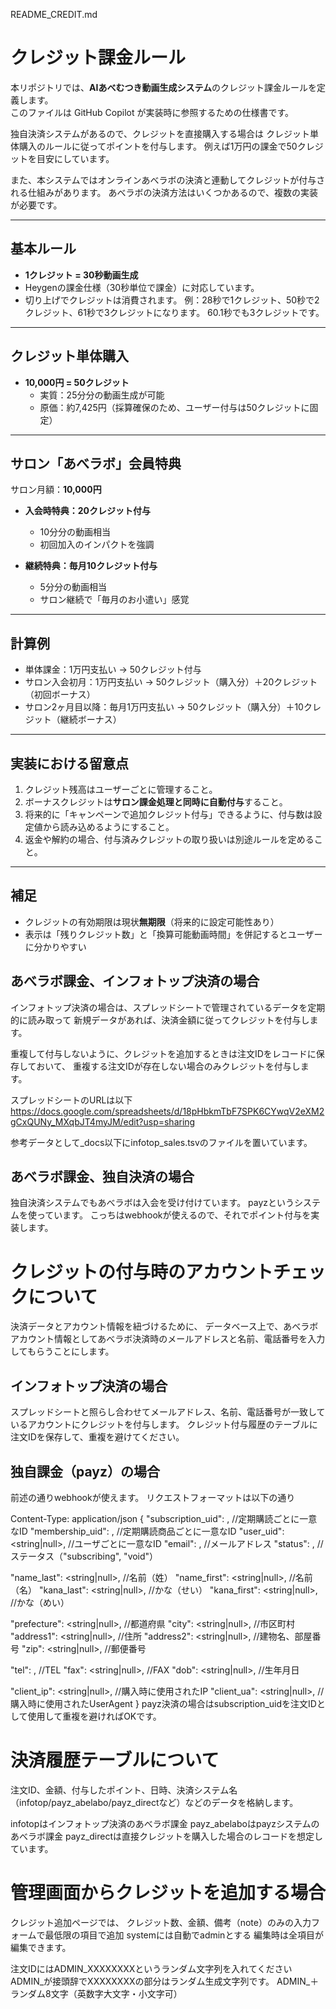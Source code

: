 README_CREDIT.md

# クレジット課金ルール
本リポジトリでは、**AIあべむつき動画生成システム**のクレジット課金ルールを定義します。  
このファイルは GitHub Copilot が実装時に参照するための仕様書です。  

独自決済システムがあるので、クレジットを直接購入する場合は
クレジット単体購入のルールに従ってポイントを付与します。
例えば1万円の課金で50クレジットを目安にしています。

また、本システムではオンラインあべラボの決済と連動してクレジットが付与される仕組みがあります。
あべラボの決済方法はいくつかあるので、複数の実装が必要です。



---

## 基本ルール
- **1クレジット = 30秒動画生成**  
- Heygenの課金仕様（30秒単位で課金）に対応しています。
- 切り上げでクレジットは消費されます。
例：28秒で1クレジット、50秒で2クレジット、61秒で3クレジットになります。
60.1秒でも3クレジットです。


---

## クレジット単体購入
- **10,000円 = 50クレジット**  
  - 実質：25分分の動画生成が可能  
  - 原価：約7,425円（採算確保のため、ユーザー付与は50クレジットに固定）

---

## サロン「あべラボ」会員特典
サロン月額：**10,000円**

- **入会時特典：20クレジット付与**  
  - 10分分の動画相当  
  - 初回加入のインパクトを強調  

- **継続特典：毎月10クレジット付与**  
  - 5分分の動画相当  
  - サロン継続で「毎月のお小遣い」感覚  

---

## 計算例
- 単体課金：1万円支払い → 50クレジット付与  
- サロン入会初月：1万円支払い → 50クレジット（購入分）＋20クレジット（初回ボーナス）  
- サロン2ヶ月目以降：毎月1万円支払い → 50クレジット（購入分）＋10クレジット（継続ボーナス）

---

## 実装における留意点
1. クレジット残高はユーザーごとに管理すること。  
2. ボーナスクレジットは**サロン課金処理と同時に自動付与**すること。  
3. 将来的に「キャンペーンで追加クレジット付与」できるように、付与数は設定値から読み込めるようにすること。  
4. 返金や解約の場合、付与済みクレジットの取り扱いは別途ルールを定めること。  

---

## 補足
- クレジットの有効期限は現状**無期限**（将来的に設定可能性あり）  
- 表示は「残りクレジット数」と「換算可能動画時間」を併記するとユーザーに分かりやすい  




## あべラボ課金、インフォトップ決済の場合
インフォトップ決済の場合は、スプレッドシートで管理されているデータを定期的に読み取って
新規データがあれば、決済金額に従ってクレジットを付与します。

重複して付与しないように、クレジットを追加するときは注文IDをレコードに保存しておいて、
重複する注文IDが存在しない場合のみクレジットを付与します。

スプレッドシートのURLは以下
https://docs.google.com/spreadsheets/d/18pHbkmTbF7SPK6CYwqV2eXM2gCxQUNy_MXqbJT4myJM/edit?usp=sharing

参考データとして_docs以下にinfotop_sales.tsvのファイルを置いています。

## あべラボ課金、独自決済の場合
独自決済システムでもあべラボは入会を受け付けています。
payzというシステムを使っています。
こっちはwebhookが使えるので、それでポイント付与を実装します。


# クレジットの付与時のアカウントチェックについて
決済データとアカウント情報を紐づけるために、
データベース上で、あべラボアカウント情報としてあべラボ決済時のメールアドレスと名前、電話番号を入力してもらうことにします。

## インフォトップ決済の場合
スプレッドシートと照らし合わせてメールアドレス、名前、電話番号が一致しているアカウントにクレジットを付与します。
クレジット付与履歴のテーブルに注文IDを保存して、重複を避けてください。

## 独自課金（payz）の場合
前述の通りwebhookが使えます。
リクエストフォーマットは以下の通り

Content-Type: application/json
{
  "subscription_uid": <string>, //定期購読ごとに一意なID
  "membership_uid": <string>, //定期購読商品ごとに一意なID
  "user_uid": <string|null>, //ユーザごとに一意なID
  "email": <string>, //メールアドレス
  "status": <string>, //ステータス（"subscribing", "void"）

  "name_last": <string|null>, //名前（姓）
  "name_first": <string|null>, //名前（名）
  "kana_last": <string|null>, //かな（せい）
  "kana_first": <string|null>, //かな（めい）

  "prefecture": <string|null>, //都道府県
  "city": <string|null>, //市区町村
  "address1": <string|null>, //住所
  "address2": <string|null>, //建物名、部屋番号
  "zip": <string|null>, //郵便番号

  "tel": <string>, //TEL
  "fax": <string|null>, //FAX
  "dob": <string|null>, //生年月日

  "client_ip": <string|null>, //購入時に使用されたIP
  "client_ua": <string|null>, //購入時に使用されたUserAgent
}
payz決済の場合はsubscription_uidを注文IDとして使用して重複を避ければOKです。

# 決済履歴テーブルについて
注文ID、金額、付与したポイント、日時、決済システム名（infotop/payz_abelabo/payz_directなど）などのデータを格納します。


infotopはインフォトップ決済のあべラボ課金
payz_abelaboはpayzシステムのあべラボ課金
payz_directは直接クレジットを購入した場合のレコードを想定しています。




# 管理画面からクレジットを追加する場合
クレジット追加ページでは、
クレジット数、金額、備考（note）のみの入力フォームで最低限の項目で追加
systemには自動でadminとする
編集時は全項目が編集できます。

注文IDにはADMIN_XXXXXXXXというランダム文字列を入れてください
ADMIN_が接頭辞でXXXXXXXXの部分はランダム生成文字列です。
ADMIN_＋ランダム8文字（英数字大文字・小文字可）
